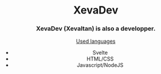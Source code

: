<div align="center">
  <h1> XevaDev </h1>
  <h3> XevaDev (Xevaltan) is also a developper. </h3>

  <u>Used languages</u>
  <ul>
    <li>
      Svelte
    </li>
    <li>
      HTML/CSS
    </li>
    <li>
      Javascript/NodeJS
    </li>
   </ul>
</div>
